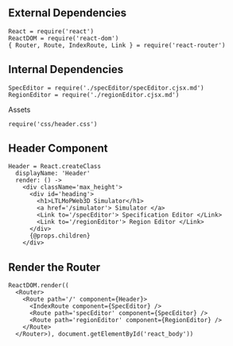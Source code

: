 External Dependencies
---------------------

    React = require('react')
    ReactDOM = require('react-dom')
    { Router, Route, IndexRoute, Link } = require('react-router')

Internal Dependencies
---------------------

    SpecEditor = require('./specEditor/specEditor.cjsx.md')
    RegionEditor = require('./regionEditor.cjsx.md')

Assets

    require('css/header.css')

Header Component
----------------

    Header = React.createClass
      displayName: 'Header'
      render: () ->
        <div className='max_height'>
          <div id='heading'>
            <h1>LTLMoPWeb3D Simulator</h1>
            <a href='/simulator'> Simulator </a>
            <Link to='/specEditor'> Specification Editor </Link>
            <Link to='/regionEditor'> Region Editor </Link>
          </div>
          {@props.children}
        </div>

Render the Router
----------------

    ReactDOM.render((
      <Router>
        <Route path='/' component={Header}>
          <IndexRoute component={SpecEditor} />
          <Route path='specEditor' component={SpecEditor} />
          <Route path='regionEditor' component={RegionEditor} />
        </Route>
      </Router>), document.getElementById('react_body'))
